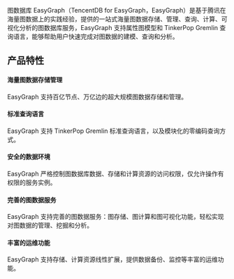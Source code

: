 
图数据库 EasyGraph（TencentDB for EasyGraph，EasyGraph）是基于腾讯在海量图数据上的实践经验，提供的一站式海量图数据存储、管理、查询、计算、可视化分析的图数据库服务，EasyGraph 支持属性图模型和 TinkerPop Gremlin 查询语言，能够帮助用户快速完成对图数据的建模、查询和分析。

## 产品特性
#### 海量图数据存储管理
EasyGraph 支持百亿节点、万亿边的超大规模图数据存储和管理。

#### 标准查询语言
EasyGraph 支持 TinkerPop Gremlin 标准查询语言，以及模块化的零编码查询方式。

#### 安全的数据环境
EasyGraph 严格控制图数据库数据、存储和计算资源的访问权限，仅允许操作有权限的服务实例。

#### 完善的图数据服务
EasyGraph 支持完善的图数据服务：图存储、图计算和图可视化功能，轻松实现对图数据的管理、挖掘和分析。

#### 丰富的运维功能
EasyGraph 支持存储、计算资源线性扩展，提供数据备份、监控等丰富的运维功能。
